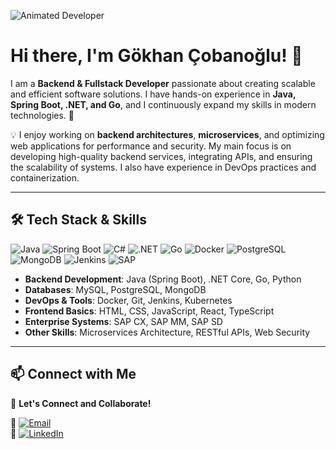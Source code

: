 ![Animated Developer](https://media.giphy.com/media/qgQUggAC3Pfv687qPC/giphy.gif)

# Hi there, I'm Gökhan Çobanoğlu! 👋

I am a **Backend & Fullstack Developer** passionate about creating scalable and efficient software solutions. I have hands-on experience in **Java, Spring Boot, .NET, and Go**, and I continuously expand my skills in modern technologies. 🚀

💡 I enjoy working on **backend architectures**, **microservices**, and optimizing web applications for performance and security. My main focus is on developing high-quality backend services, integrating APIs, and ensuring the scalability of systems. I also have experience in DevOps practices and containerization.

---

## 🛠️ Tech Stack & Skills

![Java](https://img.shields.io/badge/Java-ED8B00?style=for-the-badge&logo=java&logoColor=white)
![Spring Boot](https://img.shields.io/badge/Spring_Boot-6DB33F?style=for-the-badge&logo=spring&logoColor=white)
![C#](https://img.shields.io/badge/C%23-239120?style=for-the-badge&logo=c-sharp&logoColor=white)
![.NET](https://img.shields.io/badge/.NET-512BD4?style=for-the-badge&logo=dotnet&logoColor=white)
![Go](https://img.shields.io/badge/Go-00ADD8?style=for-the-badge&logo=go&logoColor=white)
![Docker](https://img.shields.io/badge/Docker-2496ED?style=for-the-badge&logo=docker&logoColor=white)
![PostgreSQL](https://img.shields.io/badge/PostgreSQL-336791?style=for-the-badge&logo=postgresql&logoColor=white)
![MongoDB](https://img.shields.io/badge/MongoDB-47A248?style=for-the-badge&logo=mongodb&logoColor=white)
![Jenkins](https://img.shields.io/badge/Jenkins-D24939?style=for-the-badge&logo=jenkins&logoColor=white)
![SAP](https://img.shields.io/badge/SAP-009FDA?style=for-the-badge&logo=sap&logoColor=white)

- **Backend Development**: Java (Spring Boot), .NET Core, Go, Python
- **Databases**: MySQL, PostgreSQL, MongoDB
- **DevOps & Tools**: Docker, Git, Jenkins, Kubernetes
- **Frontend Basics**: HTML, CSS, JavaScript, React, TypeScript
- **Enterprise Systems**: SAP CX, SAP MM, SAP SD
- **Other Skills**: Microservices Architecture, RESTful APIs, Web Security

---


## 📫 Connect with Me

📌 **Let's Connect and Collaborate!**

📩 [![Email](https://img.shields.io/badge/Email-D14836?style=for-the-badge&logo=gmail&logoColor=white)](mailto:gkhancobanoglu@gmail.com)  
💼 [![LinkedIn](https://img.shields.io/badge/LinkedIn-0077B5?style=for-the-badge&logo=linkedin&logoColor=white)](https://www.linkedin.com/in/gokhan-cobanoglu/)  
